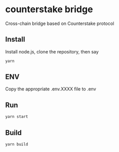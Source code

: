 # counterstake bridge
Cross-chain bridge based on Counterstake protocol

## Install

Install node.js, clone the repository, then say

```sh
yarn
```

## ENV

Copy the appropriate .env.XXXX file to .env

## Run

```sh
yarn start
```

## Build

```sh
yarn build
```
